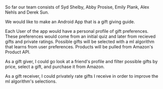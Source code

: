 So far our team consists of Syd Shelby, Abby Prosise, Emily Plank, Alex Nehls and Derek Sun.

We would like to make an Android App that is a gift giving guide.

Each User of the app would have a personal profile of gift preferences. These preferences would come from an initial quiz and later from recieved gifts and private ratings. Possible gifts will be selected with a ml algorithm that learns from user preferences. Products will be pulled from Amazon's Product API.

As a gift giver, I could go look at a friend's profile and filter possible gifts by price, select a gift, and purchase it from Amazon.

As a gift receiver, I could privately rate gifts I receive in order to improve the ml algorithm's selections.

